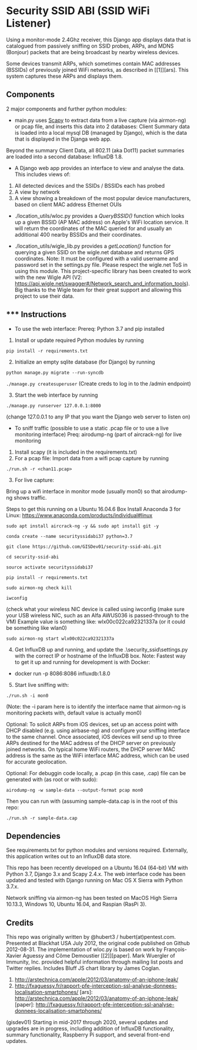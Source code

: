 Security SSID ABI (SSID WiFi Listener)
==========

Using a monitor-mode 2.4Ghz receiver, this Django app displays data that is catalogued from passively sniffing on SSID probes, ARPs, and MDNS (Bonjour) packets that are being broadcast by nearby wireless devices.

Some devices transmit ARPs, which sometimes contain MAC addresses (BSSIDs) of previously joined WiFi networks, as described in [[1]][ars].  This system captures these ARPs and displays them.

Components
----------

2 major components and further python modules:

* main.py uses [Scapy](http://www.secdev.org/projects/scapy/) to extract data from a live capture (via airmon-ng) or pcap file, and inserts this data into 2 databases: Client Summary data is loaded into a local mysql DB (managed by Django), which is the data that is displayed in the Djanga web app.

 Beyond the summary Client Data, all 802.11 (aka Dot11) packet summaries are loaded into a second database: InfluxDB 1.8.

* A Django web app provides an interface to view and analyse the data.
This includes views of:

1. All detected devices and the SSIDs / BSSIDs each has probed
1. A view by network
1. A view showing a breakdown of the most popular device manufacturers, based on client MAC address Ethernet OUIs

* ./location_utils/wloc.py provides a _QueryBSSID()_ function which looks up a given BSSID (AP MAC address) on Apple's WiFi location service. It will return the coordinates of the MAC queried for and usually an additional 400 nearby BSSIDs and their coordinates.

* ./location_utils/wigle_lib.py provides a _getLocation()_ function for querying a given SSID on the wigle.net database and returns GPS coordinates. Note: It must be configured with a valid username and password set in the settings.py file. Please respect the wigle.net ToS in using this module. This project-specific library has been created to work with the new Wigle API (V2: https://api.wigle.net/swagger#/Network_search_and_information_tools). Big thanks to the Wigle team for their great support and allowing this project to use their data.

*** Instructions
------------

* To use the web interface:
Prereq: Python 3.7 and pip installed

1. Install or update required Python modules by running

`pip install -r requirements.txt`

2. Initialize an empty sqlite database (for Django) by running

`python manage.py migrate --run-syncdb`

`./manage.py createsuperuser` (Create creds to log in to the /admin endpoint)

3. Start the web interface by running

`./manage.py runserver 127.0.0.1:8000`

(change 127.0.0.1 to any IP that you want the Django web server to listen on)

* To sniff traffic (possible to use a static .pcap file or to use a live monitoring interface)
Preq: airodump-ng (part of aircrack-ng) for live monitoring

1. Install scapy (it is included in the requirements.txt)
2. For a pcap file: Import data from a wifi pcap capture by running

`./run.sh -r <chan11.pcap>`

3. For live capture:

Bring up a wifi interface in monitor mode (usually mon0) so that airodump-ng shows traffic.

Steps to get this running on a Ubuntu 16.04.6 Box
Install Anaconda 3 for Linux: https://www.anaconda.com/products/individual#linux

`sudo apt install aircrack-ng -y && sudo apt install git -y`

`conda create --name securityssidabi37 python=3.7`

`git clone https://github.com/GISDev01/security-ssid-abi.git`

`cd security-ssid-abi`

`source activate securityssidabi37`

`pip install -r requirements.txt`

`sudo airmon-ng check kill`

`iwconfig`

(check what your wireless NIC device is called using iwconfig
(make sure your USB wireless NIC, such as an Alfa AWUS036 is passed-through to the VM)
Example value is something like: wlx00c022ca92321337a (or it could be something like wlan0)

`sudo airmon-ng start wlx00c022ca92321337a`

4. Get InfluxDB up and running, and update the .\security_ssid\settings.py with the correct IP or hostname of the InfluxDB box.
Note: Fastest way to get it up and running for development is with Docker:

* docker run -p 8086:8086 influxdb:1.8.0


5. Start live sniffing with:

 `./run.sh -i mon0`

 (Note: the -i param here is to identify the interface name that airmon-ng is monitoring packets with, default value is actually mon0)


Optional: To solicit ARPs from iOS devices, set up an access point with DHCP disabled (e.g. using airbase-ng) and configure your sniffing interface to the same channel.
Once associated, iOS devices will send up to three ARPs destined for the MAC address of the DHCP server on previously joined networks. On typical home WiFi routers, the DHCP server MAC address is the same as the WiFi interface MAC address, which can be used for accurate geolocation.

Optional: For debuggin code locally, a .pcap (in this case, .cap) file can be generated with (as root or with sudo):

`airodump-ng -w sample-data --output-format pcap mon0`

Then you can run with (assuming sample-data.cap is in the root of this repo:

`./run.sh -r sample-data.cap`

Dependencies
------------

See requirements.txt for python modules and versions required.
Externally, this application writes out to an InfluxDB data store.

This repo has been recently developed on a Ubuntu 16.04 (64-bit) VM with Python 3.7, Django 3.x and Scapy 2.4.x.
The web interface code has been updated and tested with Django running on Mac OS X Sierra with Python 3.7.x.

Network sniffing via airmon-ng has been tested on MacOS High Sierra 10.13.3, Windows 10, Ubuntu 16.04, and Raspian (RasPi 3).


Credits
-------
This repo was originally written by @hubert3 / hubert(at)pentest.com. Presented at Blackhat USA July 2012, the original code published on Github 2012-08-31.
The implementation of wloc.py is based on work by François-Xavier Aguessy and Côme Demoustier [[2]][paper].
Mark Wuergler of Immunity, Inc. provided helpful information through mailing list posts and Twitter replies.
Includes Bluff JS chart library by James Coglan.
1. http://arstechnica.com/apple/2012/03/anatomy-of-an-iphone-leak/
2. http://fxaguessy.fr/rapport-pfe-interception-ssl-analyse-donnees-localisation-smartphones/
[ars]: http://arstechnica.com/apple/2012/03/anatomy-of-an-iphone-leak/
[paper]: http://fxaguessy.fr/rapport-pfe-interception-ssl-analyse-donnees-localisation-smartphones/

(gisdev01) Starting in mid-2017 through 2020, several updates and upgrades are in progress, including addition of InfluxDB functionality, summary functionality, Raspberry Pi support, and several front-end updates.
